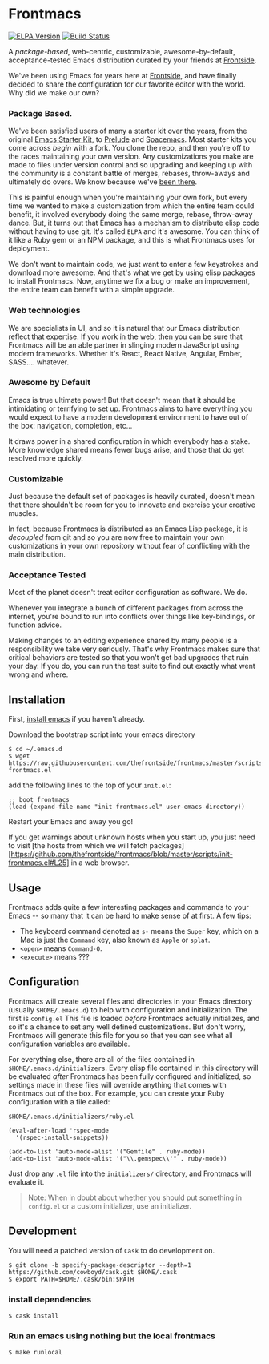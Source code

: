 # Frontmacs

[![ELPA Version](https://cdn.rawgit.com/thefrontside/frontmacs/master/elpa.svg?raw=true)](http://elpa.frontside.io/archive-contents)
[![Build Status](https://travis-ci.org/thefrontside/frontmacs.svg?branch=master)](https://travis-ci.org/thefrontside/frontmacs)

A _package-based_, web-centric, customizable, awesome-by-default,
acceptance-tested Emacs distribution curated by your friends at
[Frontside][frontside].

We've been using Emacs for years here at [Frontside][frontside], and
have finally decided to share the configuration for our favorite
editor with the world. Why did we make our own?

### Package Based.

We've been satisfied users of many a starter kit over the years, from
the original [Emacs Starter Kit][2], to [Prelude][3] and
[Spacemacs][4]. Most starter kits you come across _begin_ with a
fork. You clone the repo, and then you're off to the races maintaining
your own version. Any customizations you make are made to files
under version control and so upgrading and keeping up with the
community is a constant battle of merges, rebases, throw-aways and
ultimately do overs. We know because we've [been there][5].

This is painful enough when you're maintaining your own fork, but
every time we wanted to make a customization from which the entire
team could benefit, it involved everybody doing the same merge, rebase,
throw-away dance. But, it turns out that Emacs has a mechanism to
distribute elisp code without having to use git. It's called `ELPA`
and it's awesome. You can think of it like a Ruby gem or an NPM
package, and this is what Frontmacs uses for deployment.

We don't want to maintain code, we just want to enter a few keystrokes
and download more awesome. And that's what we get by using elisp
packages to install Frontmacs. Now, anytime we fix a bug or make an
improvement, the entire team can benefit with a simple upgrade.

### Web technologies

We are specialists in UI, and so it is natural that our Emacs
distribution reflect that expertise. If you work in the web, then you
can be sure that Frontmacs will be an able partner in slinging modern
JavaScript using modern frameworks. Whether it's React, React Native,
Angular, Ember, SASS.... whatever.

### Awesome by Default

Emacs is true ultimate power! But that doesn't mean that it should be
intimidating or terrifying to set up. Frontmacs aims to have
everything you would expect to have a modern development environment
to have out of the box: navigation, completion, etc...

It draws power in a shared configuration in which everybody has a
stake. More knowledge shared means fewer bugs arise, and those that do
get resolved more quickly.


### Customizable

Just because the default set of packages is heavily curated, doesn't
mean that there shouldn't be room for you to innovate and exercise
your creative muscles.

In fact, because Frontmacs is distributed as an Emacs Lisp package, it is
_decoupled_ from git and so you are now free to maintain your own
customizations in your own repository without fear of conflicting with
the main distribution.

### Acceptance Tested

Most of the planet doesn't treat editor configuration as software. We
do.

Whenever you integrate a bunch of different packages from across the
internet, you're bound to run into conflicts over things like
key-bindings, or function advice.

Making changes to an editing experience shared by many people is a
responsibility we take very seriously. That's why Frontmacs makes sure
that critical behaviors are tested so that you won't get bad upgrades
that ruin your day. If you do, you can run the test suite to find out
exactly what went wrong and where.

## Installation

First, [install emacs][install-emacs] if you haven't already.

Download the bootstrap script into your emacs directory

```
$ cd ~/.emacs.d
$ wget https://raw.githubusercontent.com/thefrontside/frontmacs/master/scripts/init-frontmacs.el
```

add the following lines to the top of your `init.el`:

``` emacs-lisp
;; boot frontmacs
(load (expand-file-name "init-frontmacs.el" user-emacs-directory))
```

Restart your Emacs and away you go!

If you get warnings about unknown hosts when you start up, you just
need to visit [the hosts from which we will fetch
packages][https://github.com/thefrontside/frontmacs/blob/master/scripts/init-frontmacs.el#L25]
in a web browser.

## Usage
Frontmacs adds quite a few interesting packages and commands to your
Emacs -- so many that it can be hard to make sense of at first. A few
tips:

- The keyboard command denoted as `s-` means the `Super` key, which on
  a Mac is just the `Command` key, also known as `Apple` or `splat`.
- `<open>` means `Command-O`.
- `<execute>` means ???

## Configuration

Frontmacs will create several files and directories in your Emacs
directory (usually `$HOME/.emacs.d`) to help with configuration and
initialization. The first is `config.el` This file is loaded _before_
Frontmacs actually initializes, and so it's a chance to set any
well defined customizations. But don't worry, Frontmacs will generate
this file for you so that you can see what all configuration variables
are available.

For everything else, there are all of the files contained in
`$HOME/.emacs.d/initializers`. Every elisp file contained in this
directory will be evaluated _after_ Frontmacs has been fully
configured and initialized, so settings made in these files will
override anything that comes with Frontmacs out of the box. For
example, you can create your Ruby configuration with a file called:

`$HOME/.emacs.d/initializers/ruby.el`

``` emacs-lisp
(eval-after-load 'rspec-mode
  '(rspec-install-snippets))

(add-to-list 'auto-mode-alist '("Gemfile" . ruby-mode))
(add-to-list 'auto-mode-alist '("\\.gemspec\\'" . ruby-mode))
```

Just drop any `.el` file into the `initializers/` directory, and
Frontmacs will evaluate it.

> Note: When in doubt about whether you should put something in `config.el` or a
> custom initializer, use an initializer.

## Development

You will need a patched version of `Cask` to do development on.

```
$ git clone -b specify-package-descriptor --depth=1 https://github.com/cowboyd/cask.git $HOME/.cask
$ export PATH=$HOME/.cask/bin:$PATH
```

### install dependencies

```
$ cask install
```

### Run an emacs using nothing but the local frontmacs

```
$ make runlocal
```

[frontside]: http://frontside.io
[install-emacs]: http://wikemacs.org/wiki/Installing_Emacs
[2]: https://github.com/technomancy/emacs-starter-kit
[3]: https://github.com/bbatsov/prelude
[4]: http://spacemacs.org/
[5]: https://github.com/thefrontside/.emacs.d

